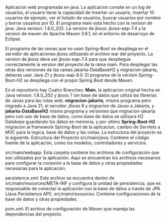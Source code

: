Aplicacion web programada en java. La aplicacion consite en un log de usuarios, el usuario tiene la capacidad de Insertar un usuario, insertar 10 usuarios de ejemplo, ver el listado de usuarios, buscar usuarios por nombre y borrar usuarios por ID. El programa main esta hecho con la version de java: Java version: 1.8.0_202. La version de jboos: jboss-eap-7.4 y la version de maven de Apache Maven 3.6.1, en el entorno de desarroyo de Eclipse.

El programa de las ramas que no usan Spring-Boot se despliega en el servidor de aplicaciones jboss utilizando el archivo war del proyecto. La version de jboss deve ser jboss-eap-7.4 para que despliegue correctamente la version del proyecto de la rama main. Para desplegar las otras dos versiones de las ramas jakarta-DataBaseH2 y migracion-jakarta, deberas usar Java 21 y jboss-eap-8.0.
El programa de la version Spring-Boot-H2 se despliega con el propio Spring Boot desde Maven.

En el repositorio hay Cuatro Branches: **Main**, la aplicacion original hecha en Java version: 1.8.0_202 y jboss 7 sin base de datos que utiliza las librerias de Javax para las rutas web. **migracion-jakarta**, mismo programa pero migrado a Java 21, el servidor Jboss 8 y migracion de Javax a Jakarta, y **jakarta-DataBaseH2** mismo programa y versiones que migracion-jakarta pero con uso de base de datos, como base de datos se utilizara H2 Database guardando los datos en memoria, y por ultimo **Spring-Boot-H2** migracion al framework Sptring-Boot de la aplicacion, cambio de Servlets a MVC para la logica, base de datos y las vistas.
La estructura del proyecto es la siguiente: Estructura del Proyecto src/main/java: Contiene el código fuente de la aplicación, como los modelos, controladores y servicios.

src/main/webapp: Esta carpeta contiene los archivos de configuración que son utilizados por la aplicación. Aquí se encuentran los archivos necesarios para configurar la conexión a la base de datos y otras propiedades necesarias para la aplicación.

persistence.xml: Este archivo se encuentra dentro de src/main/resources/META-INF y configura la unidad de persistencia, que es responsable de conectar la aplicación con la base de datos a través de JPA (Java Persistence API).
src/main/resources: Contiene configuraciones de la base de datos y otras propiedades.

pom.xml: El archivo de configuración de Maven que maneja las dependencias del proyecto.
